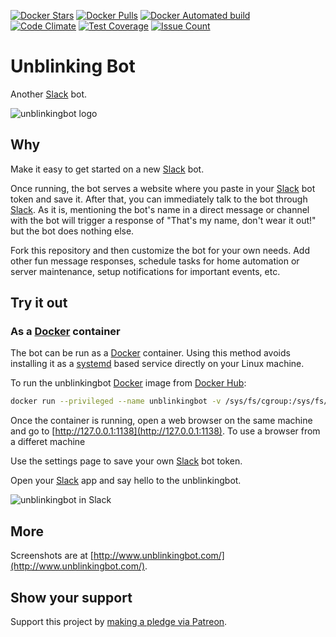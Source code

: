 [![Docker Stars](https://img.shields.io/docker/stars/nothingworksright/unblinkingbot.svg)](https://hub.docker.com/r/nothingworksright/unblinkingbot/)  [![Docker Pulls](https://img.shields.io/docker/pulls/nothingworksright/unblinkingbot.svg)](https://hub.docker.com/r/nothingworksright/unblinkingbot/)  [![Docker Automated build](https://img.shields.io/docker/automated/nothingworksright/unblinkingbot.svg)](https://hub.docker.com/r/nothingworksright/unblinkingbot/)  
[![Code Climate](https://codeclimate.com/github/nothingworksright/unblinkingbot/badges/gpa.svg)](https://codeclimate.com/github/nothingworksright/unblinkingbot) [![Test Coverage](https://codeclimate.com/github/nothingworksright/unblinkingbot/badges/coverage.svg)](https://codeclimate.com/github/nothingworksright/unblinkingbot/coverage) [![Issue Count](https://codeclimate.com/github/nothingworksright/unblinkingbot/badges/issue_count.svg)](https://codeclimate.com/github/nothingworksright/unblinkingbot)  

# Unblinking Bot  

Another [Slack](https://api.slack.com/bot-users) bot.  

![unblinkingbot logo](https://raw.githubusercontent.com/nothingworksright/unblinkingbot/gh-pages/android-chrome-192x192.png "unblinkingbot logo")

## Why  

Make it easy to get started on a new [Slack](https://api.slack.com/bot-users) bot.  

Once running, the bot serves a website where you paste in your [Slack](https://api.slack.com/bot-users) bot token and save it. After that, you can immediately talk to the bot through [Slack](https://api.slack.com/bot-users). As it is, mentioning the bot's name in a direct message or channel with the bot will trigger a response of "That's my name, don't wear it out!" but the bot does nothing else.  

Fork this repository and then customize the bot for your own needs. Add other fun message responses, schedule tasks for home automation or server maintenance, setup notifications for important events, etc.  

## Try it out  

### As a [Docker](https://www.docker.com/) container  

The bot can be run as a [Docker](https://www.docker.com/) container. Using this method avoids installing it as a [systemd](https://www.freedesktop.org/wiki/Software/systemd/) based service directly on your Linux machine.  

To run the unblinkingbot [Docker](https://www.docker.com/) image from [Docker Hub](https://hub.docker.com/r/nothingworksright/unblinkingbot/):  

```Bash
docker run --privileged --name unblinkingbot -v /sys/fs/cgroup:/sys/fs/cgroup:ro -p 1138:1138 -d nothingworksright/unblinkingbot:latest
```

Once the container is running, open a web browser on the same machine and go to [http://127.0.0.1:1138](http://127.0.0.1:1138). To use a browser from a differet machine  

Use the settings page to save your own [Slack](https://api.slack.com/bot-users) bot token.  

Open your [Slack](https://api.slack.com/bot-users) app and say hello to the unblinkingbot.  

![unblinkingbot in Slack](https://raw.githubusercontent.com/nothingworksright/unblinkingbot/gh-pages/slack.png "unblinkingbot in Slack")  

## More  

Screenshots are at [http://www.unblinkingbot.com/](http://www.unblinkingbot.com/).  

## Show your support  

Support this project by [making a pledge via Patreon](https://www.patreon.com/jmg1138).  
